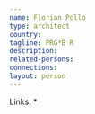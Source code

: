 ```yaml
---
name: Florian Pollo
type: architect
country:
tagline: PRG*B R
description:
related-persons:
connections:
layout: person
---
```


Links:
*
